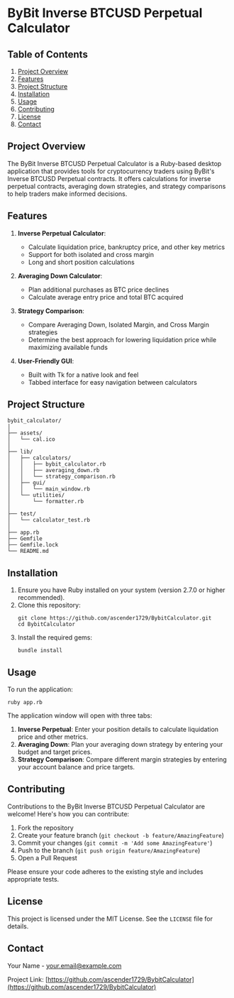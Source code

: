 # ByBit Inverse BTCUSD Perpetual Calculator

## Table of Contents
1. [Project Overview](#project-overview)
2. [Features](#features)
3. [Project Structure](#project-structure)
4. [Installation](#installation)
5. [Usage](#usage)
6. [Contributing](#contributing)
7. [License](#license)
8. [Contact](#contact)

## Project Overview

The ByBit Inverse BTCUSD Perpetual Calculator is a Ruby-based desktop application that provides tools for cryptocurrency traders using ByBit's Inverse BTCUSD Perpetual contracts. It offers calculations for inverse perpetual contracts, averaging down strategies, and strategy comparisons to help traders make informed decisions.

## Features

1. **Inverse Perpetual Calculator**: 
   - Calculate liquidation price, bankruptcy price, and other key metrics
   - Support for both isolated and cross margin
   - Long and short position calculations

2. **Averaging Down Calculator**:
   - Plan additional purchases as BTC price declines
   - Calculate average entry price and total BTC acquired

3. **Strategy Comparison**:
   - Compare Averaging Down, Isolated Margin, and Cross Margin strategies
   - Determine the best approach for lowering liquidation price while maximizing available funds

4. **User-Friendly GUI**:
   - Built with Tk for a native look and feel
   - Tabbed interface for easy navigation between calculators

## Project Structure

```
bybit_calculator/
│
├── assets/
│   └── cal.ico
│
├── lib/
│   ├── calculators/
│   │   ├── bybit_calculator.rb
│   │   ├── averaging_down.rb
│   │   └── strategy_comparison.rb
│   ├── gui/
│   │   └── main_window.rb
│   └── utilities/
│       └── formatter.rb
│
├── test/
│   └── calculator_test.rb
│
├── app.rb
├── Gemfile
├── Gemfile.lock
└── README.md
```

## Installation

1. Ensure you have Ruby installed on your system (version 2.7.0 or higher recommended).
2. Clone this repository:
   ```
   git clone https://github.com/ascender1729/BybitCalculator.git
   cd BybitCalculator
   ```
3. Install the required gems:
   ```
   bundle install
   ```

## Usage

To run the application:

```
ruby app.rb
```

The application window will open with three tabs:

1. **Inverse Perpetual**: Enter your position details to calculate liquidation price and other metrics.
2. **Averaging Down**: Plan your averaging down strategy by entering your budget and target prices.
3. **Strategy Comparison**: Compare different margin strategies by entering your account balance and price targets.

## Contributing

Contributions to the ByBit Inverse BTCUSD Perpetual Calculator are welcome! Here's how you can contribute:

1. Fork the repository
2. Create your feature branch (`git checkout -b feature/AmazingFeature`)
3. Commit your changes (`git commit -m 'Add some AmazingFeature'`)
4. Push to the branch (`git push origin feature/AmazingFeature`)
5. Open a Pull Request

Please ensure your code adheres to the existing style and includes appropriate tests.

## License

This project is licensed under the MIT License. See the `LICENSE` file for details.

## Contact

Your Name - your.email@example.com

Project Link: [https://github.com/ascender1729/BybitCalculator](https://github.com/ascender1729/BybitCalculator)

